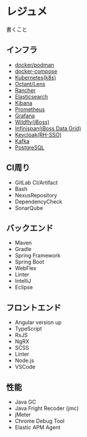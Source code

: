 # レジュメ

書くこと

## インフラ

* [docker/podman](./infra/docker.md)
* [docker-compose](./infra/docker-compose.md)
* [Kubernetes(k8s)](./infra/kubernetes.md)
* [Octant/Lens](./infra/octant.md)
* [Rancher](./infra/rancher.md)
* [Elasticsearch](./infra/elasticsearch.md)
* [Kibana](./infra/kibana.md)
* [Prometheus](./infra/prometheus.md)
* [Grafana](./infra/grafana.md)
* [Wildfly(jBoss)](./infra/wildfly.md)
* [Infinispan(jBoss Data Grid)](./infra/infinispan.md)
* [Keycloak(RH-SSO)](./infra/keycloak.md)
* [Kafka](./infra/kafka.md)
* [PostgreSQL](./infra/postgresql.md)

## CI周り
* GitLab CI/Artifact
* Bash
* NexusRepository
* DependencyCheck
* SonarQube

## バックエンド

* Maven
* Gradle
* Spring Framework
* Spring Boot
* WebFlex
* Linter
* IntelliJ
* Eclipse

## フロントエンド

* Angular version up
* TypeScript
* RxJS
* NgRX
* SCSS
* Linter
* Node.js
* VSCode

## 性能

* Java GC
* Java Fright Recoder (jmc)
* jMeter
* Chrome Debug Tool
* Elastic APM Agent


